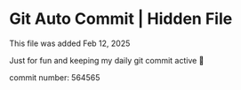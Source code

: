 # Git Auto Commit | Hidden File

This file was added Feb 12, 2025

Just for fun and keeping my daily git commit active 🤪

commit number: 564565
